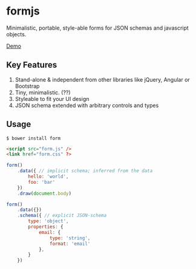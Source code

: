 formjs
========

Minimalistic, portable, style-able forms for JSON schemas and javascript objects.

[Demo](http://htmlpreview.github.io/?https://github.com/avinoamr/jsongrid/blob/master/examples/index.html)

## Key Features
1. Stand-alone & independent from other libraries like jQuery, Angular or
Bootstrap
2. Tiny, minimalistic. (??)
3. Styleable to fit your UI design
4. JSON schema extended with arbitrary controls and types

## Usage

```
$ bower install form
```

```html
<script src="form.js" />
<link href="form.css" ?>
```

```js
form()
    .data({ // implicit schema; inferred from the data
        hello: 'world',
        foo: 'bar'
    })
    .draw(document.body)

form()
    .data({})
    .schema({ // explicit JSON-schema
        type: 'object',
        properties: {
            email: {
                type: 'string',
                format: 'email'
            },
        }
    })
```
